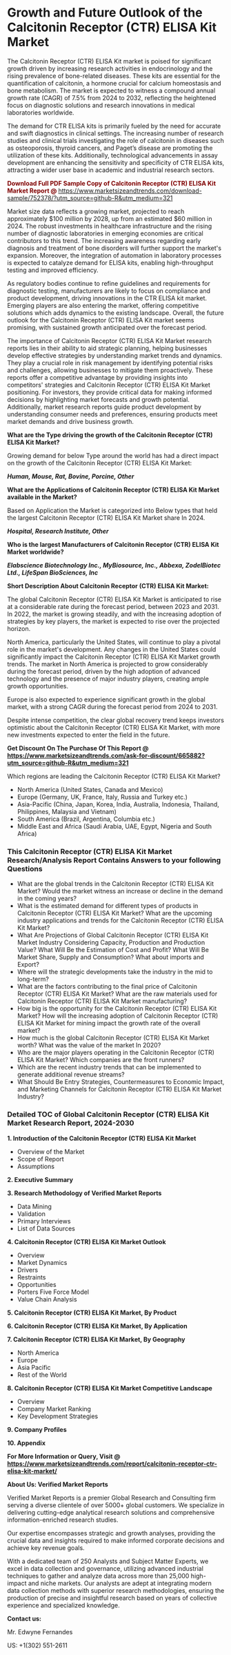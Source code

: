 <h1>Growth and Future Outlook of the Calcitonin Receptor (CTR) ELISA Kit Market</h1><p>The Calcitonin Receptor (CTR) ELISA Kit market is poised for significant growth driven by increasing research activities in endocrinology and the rising prevalence of bone-related diseases. These kits are essential for the quantification of calcitonin, a hormone crucial for calcium homeostasis and bone metabolism. The market is expected to witness a compound annual growth rate (CAGR) of 7.5% from 2024 to 2032, reflecting the heightened focus on diagnostic solutions and research innovations in medical laboratories worldwide.</p><p>The demand for CTR ELISA kits is primarily fueled by the need for accurate and swift diagnostics in clinical settings. The increasing number of research studies and clinical trials investigating the role of calcitonin in diseases such as osteoporosis, thyroid cancers, and Paget’s disease are promoting the utilization of these kits. Additionally, technological advancements in assay development are enhancing the sensitivity and specificity of CTR ELISA kits, attracting a wider user base in academic and industrial research sectors.</p><p><strong><span style="color: #800000;">Download Full PDF Sample Copy of Calcitonin Receptor (CTR) ELISA Kit Market Report @</span>&nbsp;</strong><a href="https://www.marketsizeandtrends.com/download-sample/752378/?utm_source=github-R&amp;utm_medium=321">https://www.marketsizeandtrends.com/download-sample/752378/?utm_source=github-R&amp;utm_medium=321</a></p><p>Market size data reflects a growing market, projected to reach approximately $100 million by 2028, up from an estimated $60 million in 2024. The robust investments in healthcare infrastructure and the rising number of diagnostic laboratories in emerging economies are critical contributors to this trend. The increasing awareness regarding early diagnosis and treatment of bone disorders will further support the market's expansion. Moreover, the integration of automation in laboratory processes is expected to catalyze demand for ELISA kits, enabling high-throughput testing and improved efficiency.</p><p>As regulatory bodies continue to refine guidelines and requirements for diagnostic testing, manufacturers are likely to focus on compliance and product development, driving innovations in the CTR ELISA kit market. Emerging players are also entering the market, offering competitive solutions which adds dynamics to the existing landscape. Overall, the future outlook for the Calcitonin Receptor (CTR) ELISA Kit market seems promising, with sustained growth anticipated over the forecast period.</p></p><p>The importance of&nbsp;Calcitonin Receptor (CTR) ELISA Kit Market research reports lies in their ability to aid strategic planning, helping businesses develop effective strategies by understanding market trends and dynamics. They play a crucial role in risk management by identifying potential risks and challenges, allowing businesses to mitigate them proactively. These reports offer a competitive advantage by providing insights into competitors' strategies and Calcitonin Receptor (CTR) ELISA Kit Market positioning. For investors, they provide critical data for making informed decisions by highlighting market forecasts and growth potential. Additionally, market research reports guide product development by understanding consumer needs and preferences, ensuring products meet market demands and drive business growth.</p><p><strong>What are the&nbsp;Type driving the growth of the Calcitonin Receptor (CTR) ELISA Kit Market?</strong></p><p id="" class="">Growing demand for below Type around the world has had a direct impact on the growth of the Calcitonin Receptor (CTR) ELISA Kit Market:</p><em><strong>Human, Mouse, Rat, Bovine, Porcine, Other</strong></em></p><strong>What are the&nbsp;Applications&nbsp;of Calcitonin Receptor (CTR) ELISA Kit Market available in the Market?</strong></p><p id="" class="">Based on Application the Market is categorized into Below types that held the largest Calcitonin Receptor (CTR) ELISA Kit Market share In 2024.</p><em><strong>Hospital, Research Institute, Other</strong></em></p><strong>Who is the largest Manufacturers of Calcitonin Receptor (CTR) ELISA Kit Market worldwide?</strong></p><p><em><strong>Elabscience Biotechnology Inc., MyBiosource, Inc., Abbexa, ZodelBiotec Ltd., LifeSpan BioSciences, Inc</strong></em></p><p id="" class=""><strong>Short Description About Calcitonin Receptor (CTR) ELISA Kit Market:</strong></p><p>The global Calcitonin Receptor (CTR) ELISA Kit Market is anticipated to rise at a considerable rate during the forecast period, between 2023 and 2031. In 2022, the market is growing steadily, and with the increasing adoption of strategies by key players, the market is expected to rise over the projected horizon.</p><p>North America, particularly the United States, will continue to play a pivotal role in the market's development. Any changes in the United States could significantly impact the Calcitonin Receptor (CTR) ELISA Kit Market growth trends. The market in North America is projected to grow considerably during the forecast period, driven by the high adoption of advanced technology and the presence of major industry players, creating ample growth opportunities.</p><p>Europe is also expected to experience significant growth in the global market, with a strong CAGR during the forecast period from 2024 to 2031.</p><p>Despite intense competition, the clear global recovery trend keeps investors optimistic about the Calcitonin Receptor (CTR) ELISA Kit Market, with more new investments expected to enter the field in the future.</p><p id="" class=""><strong>Get Discount On The Purchase Of This Report @ <a href="https://www.marketsizeandtrends.com/ask-for-discount/665882?utm_source=github-R&utm_medium=321" target="_blank">https://www.marketsizeandtrends.com/ask-for-discount/665882?utm_source=github-R&utm_medium=321</a></strong></p>Which regions are leading the Calcitonin Receptor (CTR) ELISA Kit Market?</p><ul><li>North America (United States, Canada and Mexico)</li><li>Europe (Germany, UK, France, Italy, Russia and Turkey etc.)</li><li>Asia-Pacific (China, Japan, Korea, India, Australia, Indonesia, Thailand, Philippines, Malaysia and Vietnam)</li><li>South America (Brazil, Argentina, Columbia etc.)</li><li>Middle East and Africa (Saudi Arabia, UAE, Egypt, Nigeria and South Africa)</li></ul><h3 id="" class="">This Calcitonin Receptor (CTR) ELISA Kit Market Research/Analysis Report Contains Answers to your following Questions</h3><ul><li>What are the global trends in the Calcitonin Receptor (CTR) ELISA Kit Market? Would the market witness an increase or decline in the demand in the coming years?</li><li>What is the estimated demand for different types of products in Calcitonin Receptor (CTR) ELISA Kit Market? What are the upcoming industry applications and trends for the Calcitonin Receptor (CTR) ELISA Kit Market?</li><li>What Are Projections of Global Calcitonin Receptor (CTR) ELISA Kit Market Industry Considering Capacity, Production and Production Value? What Will Be the Estimation of Cost and Profit? What Will Be Market Share, Supply and Consumption? What about imports and Export?</li><li>Where will the strategic developments take the industry in the mid to long-term?</li><li>What are the factors contributing to the final price of Calcitonin Receptor (CTR) ELISA Kit Market? What are the raw materials used for Calcitonin Receptor (CTR) ELISA Kit Market manufacturing?</li><li>How big is the opportunity for the Calcitonin Receptor (CTR) ELISA Kit Market? How will the increasing adoption of Calcitonin Receptor (CTR) ELISA Kit Market for mining impact the growth rate of the overall market?</li><li>How much is the global Calcitonin Receptor (CTR) ELISA Kit Market worth? What was the value of the market In 2020?</li><li>Who are the major players operating in the Calcitonin Receptor (CTR) ELISA Kit Market? Which companies are the front runners?</li><li>Which are the recent industry trends that can be implemented to generate additional revenue streams?</li><li>What Should Be Entry Strategies, Countermeasures to Economic Impact, and Marketing Channels for Calcitonin Receptor (CTR) ELISA Kit Market Industry?</li></ul><h3 id="" class="">Detailed TOC of Global Calcitonin Receptor (CTR) ELISA Kit Market Research Report, 2024-2030</h3><p id="" class=""><strong>1. Introduction of the Calcitonin Receptor (CTR) ELISA Kit Market</strong></p><ul><li>Overview of the Market</li><li>Scope of Report</li><li>Assumptions</li></ul><p id="" class=""><strong>2. Executive Summary</strong></p><p id="" class=""><strong>3. Research Methodology of Verified Market Reports</strong></p><ul><li>Data Mining</li><li>Validation</li><li>Primary Interviews</li><li>List of Data Sources</li></ul><p id="" class=""><strong>4. Calcitonin Receptor (CTR) ELISA Kit Market Outlook</strong></p><ul><li>Overview</li><li>Market Dynamics</li><li>Drivers</li><li>Restraints</li><li>Opportunities</li><li>Porters Five Force Model</li><li>Value Chain Analysis</li></ul><p id="" class=""><strong>5. Calcitonin Receptor (CTR) ELISA Kit Market, By Product</strong></p><p id="" class=""><strong>6. Calcitonin Receptor (CTR) ELISA Kit Market, By Application</strong></p><p id="" class=""><strong>7. Calcitonin Receptor (CTR) ELISA Kit Market, By Geography</strong></p><ul><li>North America</li><li>Europe</li><li>Asia Pacific</li><li>Rest of the World</li></ul><p id="" class=""><strong>8. Calcitonin Receptor (CTR) ELISA Kit Market Competitive Landscape</strong></p><ul><li>Overview</li><li>Company Market Ranking</li><li>Key Development Strategies</li></ul><p id="" class=""><strong>9. Company Profiles</strong></p><p id="" class=""><strong>10. Appendix</strong></p><p id="" class=""><strong>For More Information or Query, Visit @ <a href="https://www.marketsizeandtrends.com/report/calcitonin-receptor-ctr-elisa-kit-market/" target="_blank">https://www.marketsizeandtrends.com/report/calcitonin-receptor-ctr-elisa-kit-market/</a></strong></p><p id="" class=""><strong>About Us: Verified Market Reports</strong></p><p id="" class="">Verified Market Reports is a premier Global Research and Consulting firm serving a diverse clientele of over 5000+ global customers. We specialize in delivering cutting-edge analytical research solutions and comprehensive information-enriched research studies.</p><p id="" class="">Our expertise encompasses strategic and growth analyses, providing the crucial data and insights required to make informed corporate decisions and achieve key revenue goals.</p><p id="" class="">With a dedicated team of 250 Analysts and Subject Matter Experts, we excel in data collection and governance, utilizing advanced industrial techniques to gather and analyze data across more than 25,000 high-impact and niche markets. Our analysts are adept at integrating modern data collection methods with superior research methodologies, ensuring the production of precise and insightful research based on years of collective experience and specialized knowledge.</p><p id="" class=""><strong>Contact us:</strong></p><p id="" class="">Mr. Edwyne Fernandes</p><p id="" class="">US: +1(302) 551-2611</p>